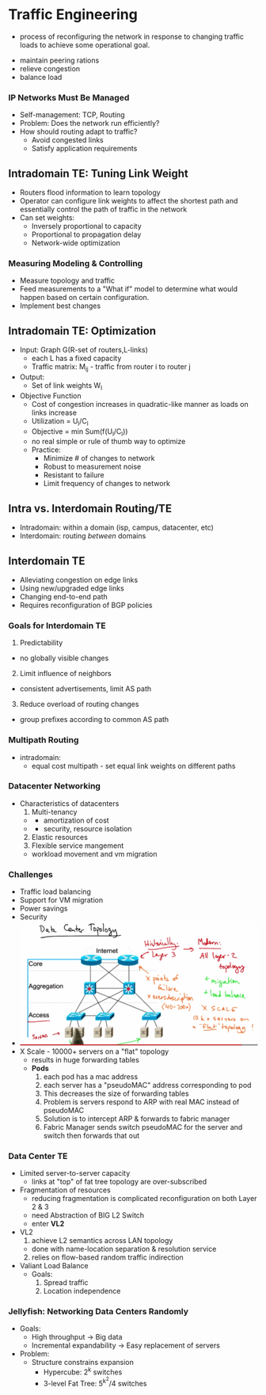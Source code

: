 # Traffic Engineering
 - process of reconfiguring the network in response to changing traffic loads to achieve some operational goal.
* maintain peering rations
* relieve congestion
* balance load

### IP Networks Must Be Managed
* Self-management: TCP, Routing
* Problem: Does the network run efficiently?
* How should routing adapt to traffic?
  * Avoid congested links
  * Satisfy application requirements

## Intradomain TE: Tuning Link Weight
* Routers flood information to learn topology
* Operator can configure link weights to affect the shortest path and essentially control the path of traffic in the network
* Can set weights:
  * Inversely proportional to capacity
  * Proportional to propagation delay
  * Network-wide optimization

### Measuring Modeling & Controlling
* Measure topology and traffic
* Feed measurements to a "What if" model to determine what would happen based on certain configuration.
* Implement best changes

## Intradomain TE: Optimization
* Input: Graph G(R-set of routers,L-links)
  * each L has a fixed capacity
  * Traffic matrix: M<sub>ij</sub> - traffic from router i to router j
* Output:
  * Set of link weights W<sub>l</sub>
* Objective Function
  * Cost of congestion increases in quadratic-like manner as loads on links increase
  * Utilization = U<sub>l</sub>/C<sub>l</sub>
  * Objective = min Sum(f(U<sub>l</sub>/C<sub>l</sub>))
  * no real simple or rule of thumb way to optimize
  * Practice:
    * Minimize # of changes to network
    * Robust to measurement noise
    * Resistant to failure
    * Limit frequency of changes to network

## Intra vs. Interdomain Routing/TE
* Intradomain: within a domain (isp, campus, datacenter, etc)
* Interdomain: routing *between* domains

## Interdomain TE
* Alleviating congestion on edge links
* Using new/upgraded edge links
* Changing end-to-end path
* Requires reconfiguration of BGP policies

### Goals for Interdomain TE
1. Predictability
  * no globally visible changes
2. Limit influence of neighbors
  * consistent advertisements, limit AS path
3. Reduce overload of routing changes
  * group prefixes according to common AS path

### Multipath Routing
* intradomain:
  * equal cost multipath - set equal link weights on different paths

### Datacenter Networking
* Characteristics of datacenters
  1. Multi-tenancy
    *  + amortization of cost
    *  - security, resource isolation
  2. Elastic resources
  3. Flexible service mangement
    * workload movement and vm migration

### Challenges
* Traffic load balancing
* Support for VM migration
* Power savings
* Security
* ![DC topology](images/dctopology.png)
* X Scale - 10000+ servers on a "flat" topology
  *  results in huge forwarding tables
  * **Pods**
    1. each pod has a mac address
    2. each server has a "pseudoMAC" address corresponding to pod
    3. This decreases the size of forwarding tables
    4. Problem is servers respond to ARP with real MAC instead of pseudoMAC
    5. Solution is to intercept ARP & forwards to fabric manager
    6. Fabric Manager sends switch pseudoMAC for the server and switch then forwards that out

### Data Center TE
* Limited server-to-server capacity
  * links at "top" of fat tree topology are over-subscribed
* Fragmentation of resources
  * reducing fragmentation is complicated reconfiguration on both Layer 2 & 3
  * need Abstraction of BIG L2 Switch
  * enter **VL2**
* VL2
  1. achieve L2 semantics across LAN topology
    * done with name-location separation & resolution service
  2. relies on flow-based random traffic indirection
* Valiant Load Balance
  * Goals:
    1. Spread traffic
    2. Location independence

### Jellyfish: Networking Data Centers Randomly
* Goals:
  * High throughput -> Big data
  * Incremental expandability -> Easy replacement of servers
* Problem:
  * Structure constrains expansion
    * Hypercube: 2<sup>k</sup> switches
    * 3-level Fat Tree: 5<sup>k<sup>2</sup></sup>/4 switches
